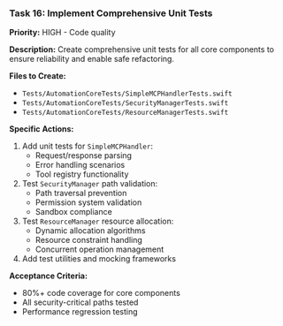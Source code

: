 ### Task 16: Implement Comprehensive Unit Tests
**Priority:** HIGH - Code quality

**Description:** Create comprehensive unit tests for all core components to ensure reliability and enable safe refactoring.

**Files to Create:**
- `Tests/AutomationCoreTests/SimpleMCPHandlerTests.swift`
- `Tests/AutomationCoreTests/SecurityManagerTests.swift`
- `Tests/AutomationCoreTests/ResourceManagerTests.swift`

**Specific Actions:**
1. Add unit tests for `SimpleMCPHandler`:
   - Request/response parsing
   - Error handling scenarios
   - Tool registry functionality
2. Test `SecurityManager` path validation:
   - Path traversal prevention
   - Permission system validation
   - Sandbox compliance
3. Test `ResourceManager` resource allocation:
   - Dynamic allocation algorithms
   - Resource constraint handling
   - Concurrent operation management
4. Add test utilities and mocking frameworks

**Acceptance Criteria:**
- 80%+ code coverage for core components
- All security-critical paths tested
- Performance regression testing
